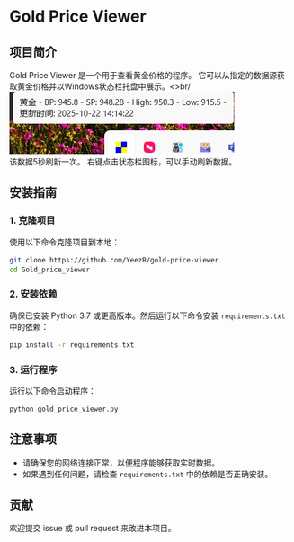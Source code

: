 # Gold Price Viewer

## 项目简介
Gold Price Viewer 是一个用于查看黄金价格的程序。
它可以从指定的数据源获取黄金价格并以Windows状态栏托盘中展示。<>br/
![WindowDisplay](Doc/windows_display.png)<br/>
该数据5秒刷新一次。
右键点击状态栏图标，可以手动刷新数据。

## 安装指南

### 1. 克隆项目
使用以下命令克隆项目到本地：
```bash
git clone https://github.com/YeezB/gold-price-viewer
cd Gold_price_viewer
```

### 2. 安装依赖
确保已安装 Python 3.7 或更高版本。然后运行以下命令安装 `requirements.txt` 中的依赖：
```bash
pip install -r requirements.txt
```

### 3. 运行程序
运行以下命令启动程序：
```bash
python gold_price_viewer.py
```

## 注意事项
- 请确保您的网络连接正常，以便程序能够获取实时数据。
- 如果遇到任何问题，请检查 `requirements.txt` 中的依赖是否正确安装。

## 贡献
欢迎提交 issue 或 pull request 来改进本项目。
